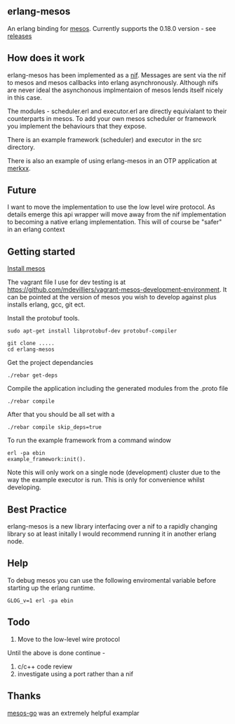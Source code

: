 erlang-mesos
------------

An erlang binding for [mesos](http://mesos.apache.org/).
Currently supports the 0.18.0 version - see [releases](https://github.com/mdevilliers/erlang-mesos/releases)

How does it work
----------------

erlang-mesos has been implemented as a [nif](http://www.erlang.org/doc/tutorial/nif.html).
Messages are sent via the nif to mesos and mesos callbacks into erlang asynchronously. Although nifs are never ideal
the asynchonous implmentaion of mesos lends itself nicely in this case.

The modules - scheduler.erl and executor.erl are directly equivialant to their counterparts in mesos.
To add your own mesos scheduler or framework you implement the behaviours that they expose.

There is an example framework (scheduler) and executor in the src directory.

There is also an example of using erlang-mesos in an OTP application at [merkxx](https://github.com/mdevilliers/merkxx).

Future
------

I want to move the implementation to use the low level wire protocol. As details emerge this api wrapper will
move away from the nif implementation to becoming a native erlang implementation. This will of course be 
"safer" in an erlang context

Getting started
---------------

[Install mesos](http://mesos.apache.org/gettingstarted/) 

The vagrant file I use for dev testing is at https://github.com/mdevilliers/vagrant-mesos-development-environment. It can be pointed at the version of mesos you wish to develop against plus installs erlang, gcc, git ect.

Install the protobuf tools.

```
sudo apt-get install libprotobuf-dev protobuf-compiler
```

```
git clone .....
cd erlang-mesos
```

Get the project dependancies

```
./rebar get-deps
```

Compile the application including the generated modules from the .proto file

```
./rebar compile
```

After that you should be all set with a 

```
./rebar compile skip_deps=true
```

To run the example framework from a command window

```
erl -pa ebin 
example_framework:init().
```

Note this will only work on a single node (development) cluster due to the way the example executor is run.
This is only for convenience whilst developing.

Best Practice
-------------

erlang-mesos is a new library interfacing over a nif to a rapidly changing library so at least initally I would recommend running it in another erlang node.

Help
-----

To debug mesos you can use the following enviromental variable before starting up the erlang runtime.

```
GLOG_v=1 erl -pa ebin
```

Todo
----

1. Move to the low-level wire protocol

Until the above is done continue -

1. c/c++ code review
2. investigate using a port rather than a nif 

Thanks
------

[mesos-go](https://github.com/mesosphere/mesos-go) was an extremely helpful examplar
